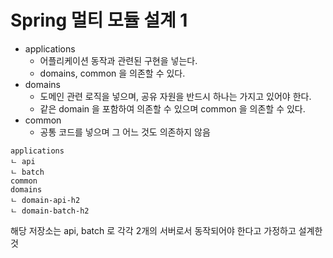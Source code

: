 # Spring 멀티 모듈 설계 1

* applications
  * 어플리케이션 동작과 관련된 구현을 넣는다.
  * domains, common 을 의존할 수 있다.
* domains
  * 도메인 관련 로직을 넣으며, 공유 자원을 반드시 하나는 가지고 있어야 한다.
  * 같은 domain 을 포함하여 의존할 수 있으며 common 을 의존할 수 있다.
* common
  * 공통 코드를 넣으며 그 어느 것도 의존하지 않음

```
applications
ㄴ api
ㄴ batch
common
domains
ㄴ domain-api-h2
ㄴ domain-batch-h2
```

해당 저장소는 api, batch 로 각각 2개의 서버로서 동작되어야 한다고 가정하고 설계한 것
